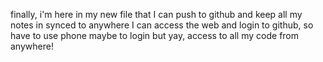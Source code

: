 finally, i'm here in my new file that I can push to github and keep all my notes in synced to anywhere I can access the web and login to github, so have to use phone maybe to login but yay, access to all my code from anywhere!
